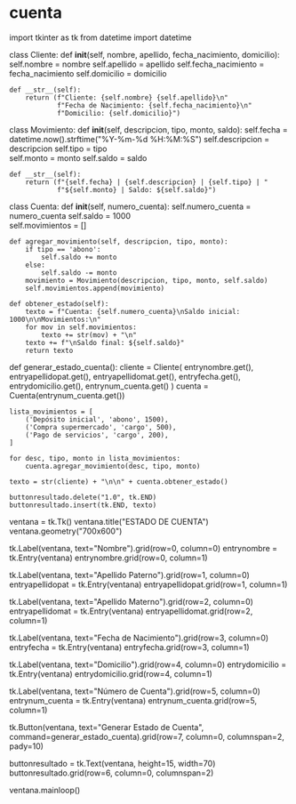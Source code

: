 # cuenta
import tkinter as tk
from datetime import datetime

class Cliente:
    def __init__(self, nombre, apellido, fecha_nacimiento, domicilio):
        self.nombre = nombre
        self.apellido = apellido
        self.fecha_nacimiento = fecha_nacimiento
        self.domicilio = domicilio

    def __str__(self):
        return (f"Cliente: {self.nombre} {self.apellido}\n"
                f"Fecha de Nacimiento: {self.fecha_nacimiento}\n"
                f"Domicilio: {self.domicilio}")
class Movimiento:
    def __init__(self, descripcion, tipo, monto, saldo):
        self.fecha = datetime.now().strftime("%Y-%m-%d %H:%M:%S")
        self.descripcion = descripcion
        self.tipo = tipo  
        self.monto = monto
        self.saldo = saldo

    def __str__(self):
        return (f"{self.fecha} | {self.descripcion} | {self.tipo} | "
                f"${self.monto} | Saldo: ${self.saldo}")

class Cuenta:
    def __init__(self, numero_cuenta):
        self.numero_cuenta = numero_cuenta
        self.saldo = 1000  
        self.movimientos = []

    def agregar_movimiento(self, descripcion, tipo, monto):
        if tipo == 'abono':
            self.saldo += monto
        else:
            self.saldo -= monto
        movimiento = Movimiento(descripcion, tipo, monto, self.saldo)
        self.movimientos.append(movimiento)

    def obtener_estado(self):
        texto = f"Cuenta: {self.numero_cuenta}\nSaldo inicial: 1000\n\nMovimientos:\n"
        for mov in self.movimientos:
            texto += str(mov) + "\n"
        texto += f"\nSaldo final: ${self.saldo}"
        return texto

def generar_estado_cuenta():
    cliente = Cliente(
        entrynombre.get(),
        entryapellidopat.get(),
        entryapellidomat.get(),
        entryfecha.get(),
        entrydomicilio.get(),
        entrynum_cuenta.get()
    )
    cuenta = Cuenta(entrynum_cuenta.get())

    lista_movimientos = [
        ('Depósito inicial', 'abono', 1500),
        ('Compra supermercado', 'cargo', 500),
        ('Pago de servicios', 'cargo', 200),
    ]

    for desc, tipo, monto in lista_movimientos:
        cuenta.agregar_movimiento(desc, tipo, monto)

    texto = str(cliente) + "\n\n" + cuenta.obtener_estado()

    buttonresultado.delete("1.0", tk.END)
    buttonresultado.insert(tk.END, texto)

ventana = tk.Tk()
ventana.title("ESTADO DE CUENTA")
ventana.geometry("700x600")

tk.Label(ventana, text="Nombre").grid(row=0, column=0)
entrynombre = tk.Entry(ventana)
entrynombre.grid(row=0, column=1)

tk.Label(ventana, text="Apellido Paterno").grid(row=1, column=0)
entryapellidopat = tk.Entry(ventana)
entryapellidopat.grid(row=1, column=1)

tk.Label(ventana, text="Apellido Materno").grid(row=2, column=0)
entryapellidomat = tk.Entry(ventana)
entryapellidomat.grid(row=2, column=1)

tk.Label(ventana, text="Fecha de Nacimiento").grid(row=3, column=0)
entryfecha = tk.Entry(ventana)
entryfecha.grid(row=3, column=1)

tk.Label(ventana, text="Domicilio").grid(row=4, column=0)
entrydomicilio = tk.Entry(ventana)
entrydomicilio.grid(row=4, column=1)

tk.Label(ventana, text="Número de Cuenta").grid(row=5, column=0)
entrynum_cuenta = tk.Entry(ventana)
entrynum_cuenta.grid(row=5, column=1)

tk.Button(ventana, text="Generar Estado de Cuenta", command=generar_estado_cuenta).grid(row=7, column=0, columnspan=2, pady=10)

buttonresultado = tk.Text(ventana, height=15, width=70)
buttonresultado.grid(row=6, column=0, columnspan=2)

ventana.mainloop()
